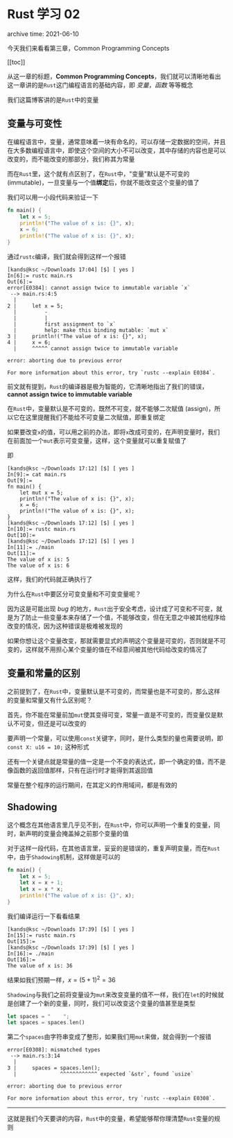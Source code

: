 # Rust 学习 02

<p class="archive-time">archive time: 2021-06-10</p>

<p class="sp-comment">今天我们来看看第三章，Common Programming Concepts</p>

[[toc]]

从这一章的标题，**Common Programming Concepts**，我们就可以清晰地看出这一章讲的是`Rust`这门编程语言的基础内容，即 _变量_，_函数_ 等等概念

我们这篇博客讲的是`Rust`中的变量

## 变量与可变性

在编程语言中，变量，通常意味着一块有命名的，可以存储一定数据的空间，并且在大多数编程语言中，即使这个空间的大小不可以改变，其中存储的内容也是可以改变的，而不能改变的那部分，我们称其为常量

而在`Rust`里，这个就有点区别了，在`Rust`中，"变量"默认是不可变的 (immutable)，一旦变量与一个值**绑定**后，你就不能改变这个变量的值了

我们可以用一小段代码来验证一下

```rust
fn main() {
    let x = 5;
    println!("The value of x is: {}", x);
    x = 6;
    println!("The value of x is: {}", x);
}
```

通过`rustc`编译，我们就会得到这样一个报错

```shell
[kands@ksc ~/Downloads 17:04] [$] [ yes ]
In[6]:= rustc main.rs
Out[6]:=
error[E0384]: cannot assign twice to immutable variable `x`
 --> main.rs:4:5
  |
2 |     let x = 5;
  |         -
  |         |
  |         first assignment to `x`
  |         help: make this binding mutable: `mut x`
3 |     println!("The value of x is: {}", x);
4 |     x = 6;
  |     ^^^^^ cannot assign twice to immutable variable

error: aborting due to previous error

For more information about this error, try `rustc --explain E0384`.
```

前文就有提到，`Rust`的编译器是极为智能的，它清晰地指出了我们的错误，**cannot assign twice to immutable variable**

在`Rust`中，变量默认是不可变的，既然不可变，就不能够二次赋值 (assign)，所以它在这里提醒我们不能给不可变量二次赋值，即重复绑定

如果要改变`x`的值，可以用之前的办法，即将`x`改成可变的，在声明变量时，我们在前面加一个`mut`表示可变变量，这样，这个变量就可以重复赋值了

即

```shell
[kands@ksc ~/Downloads 17:12] [$] [ yes ]
In[9]:= cat main.rs
Out[9]:=
fn main() {
    let mut x = 5;
    println!("The value of x is: {}", x);
    x = 6;
    println!("The value of x is: {}", x);
}
[kands@ksc ~/Downloads 17:12] [$] [ yes ]
In[10]:= rustc main.rs
Out[10]:=
[kands@ksc ~/Downloads 17:12] [$] [ yes ]
In[11]:= ./main
Out[11]:=
The value of x is: 5
The value of x is: 6
```

这样，我们的代码就正确执行了

为什么在`Rust`中要区分可变变量和不可变变量呢？

因为这是可能出现 _bug_ 的地方，`Rust`出于安全考虑，设计成了可变和不可变，就是为了防止一些变量本来存储了一个值，不能够改变，但在无意之中被其他程序给改变的情况，因为这种错误是极难被发现的

如果你想让这个变量改变，那就需要显式的声明这个变量是可变的，否则就是不可变的，这样就不用担心某个变量的值在不经意间被其他代码给改变的情况了

## 变量和常量的区别

之前提到了，在`Rust`中，变量默认是不可变的，而常量也是不可变的，那么这样的变量和常量又有什么区别呢？

首先，你不能在常量前加`mut`使其变得可变，常量一直是不可变的，而变量仅是默认不可变，但还是可以改变的

要声明一个常量，可以使用`const`关键字，同时，是什么类型的量也需要说明，即 `const X: u16 = 10;` 这种形式

还有一个关键点就是常量的值一定是一个不变的表达式，即一个确定的值，而不是像函数的返回值那样，只有在运行时才能得到其返回值

常量在整个程序的运行期间，在其定义的作用域间，都是有效的

## Shadowing

这个概念在其他语言里几乎见不到，在`Rust`中，你可以声明一个重复的变量，同时，新声明的变量会掩盖掉之前那个变量的值

对于这样一段代码，在其他语言里，妥妥的是错误的，重复声明变量，而在`Rust`中，由于`Shadowing`机制，这样做是可以的

```rust
fn main() {
    let x = 5;
    let x = x + 1;
    let x = x * x;
    println!("The value of x is: {}", x);
}
```

我们编译运行一下看看结果

```shell
[kands@ksc ~/Downloads 17:39] [$] [ yes ]
In[15]:= rustc main.rs
Out[15]:=
[kands@ksc ~/Downloads 17:39] [$] [ yes ]
In[16]:= ./main
Out[16]:=
The value of x is: 36
```

结果如我们预期一样，$x = (5 + 1) ^ 2 = 36$

`Shadowing`与我们之前将变量设为`mut`来改变变量的值不一样，我们在`let`的时候就是创建了一个新的变量，同时，我们可以改变这个变量的值甚至是类型

```rust
let spaces = "    ";
let spaces = spaces.len()
```

第二个`spaces`由字符串变成了整形，如果我们用`mut`来做，就会得到一个报错

```shell
error[E0308]: mismatched types
 --> main.rs:3:14
  |
3 |     spaces = spaces.len();
  |              ^^^^^^^^^^^^ expected `&str`, found `usize`

error: aborting due to previous error

For more information about this error, try `rustc --explain E0308`.
```

---

这就是我们今天要讲的内容，`Rust`中的变量，希望能够帮你理清楚`Rust`变量的规则
